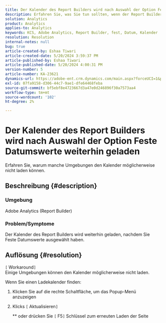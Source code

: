 ```yaml
---
title: Der Kalender des Report Builders wird nach Auswahl der Option Feste Datumswerte weiterhin geladen
description: Erfahren Sie, was Sie tun sollten, wenn der Report Builder den Kalender nicht laden kann.
solution: Analytics
product: Analytics
applies-to: Analytics
keywords: KCS, Adobe Analytics, Report Builder, fest, Datum, Kalender
resolution: Resolution
internal-notes: null
bug: true
article-created-by: Eshaa Tiwari
article-created-date: 5/20/2024 3:59:37 PM
article-published-by: Eshaa Tiwari
article-published-date: 5/20/2024 4:00:31 PM
version-number: 5
article-number: KA-23621
dynamics-url: https://adobe-ent.crm.dynamics.com/main.aspx?forceUCI=1&pagetype=entityrecord&etn=knowledgearticle&id=56ce42f1-c116-ef11-9f8a-6045bd02b206
exl-id: 07fa9158-d306-44c7-9ae1-dfe64468feba
source-git-commit: bf5ebf8e4723667d3a47e0d246896f30a7573aa4
workflow-type: tm+mt
source-wordcount: '102'
ht-degree: 2%

---
```


# Der Kalender des Report Builders wird nach Auswahl der Option Feste Datumswerte weiterhin geladen


Erfahren Sie, warum manche Umgebungen den Kalender möglicherweise nicht laden können.

## Beschreibung {#description}


### Umgebung

Adobe Analytics (Report Builder)

### Problem/Symptome

Der Kalender des Report Builders wird weiterhin geladen, nachdem Sie Feste Datumswerte ausgewählt haben.


## Auflösung {#resolution}

`[` Workaround`]` <br>
Einige Umgebungen können den Kalender möglicherweise nicht laden.

Wenn Sie einen Ladekalender finden:

1. Klicken Sie auf die rechte Schaltfläche, um das Popup-Menü anzuzeigen
2. Klicks `[` Aktualisieren`]`

   \*\* oder drücken Sie `[` F5`]`  Schlüssel zum erneuten Laden der Seite

